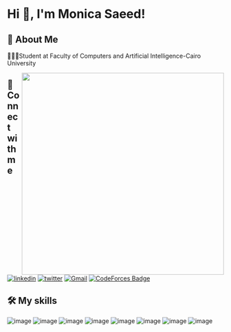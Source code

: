# Hi 👋, I'm Monica Saeed!

## 🚀 About Me
👩🏻‍💻Student at Faculty of Computers and Artificial Intelligence-Cairo University

<img align="right" src="https://i.pinimg.com/originals/e7/26/c7/e726c74ac081eed50feee1433d12c998.gif" style="width: 470px; display: inline-block;" data-target="animated-image.originalImage">

## 🔗 Connect with me 
[![linkedin](https://img.shields.io/badge/linkedin-0A66C2?style=for-the-badge&logo=linkedin&logoColor=white)](https://www.linkedin.com/in/monica-saeed-3627b2234/)
[![twitter](https://img.shields.io/badge/twitter-1DA1F2?style=for-the-badge&logo=twitter&logoColor=white)](https://twitter.com/MonicaSaeed12)
[![Gmail](https://img.shields.io/badge/Gmail-BB001B?style=for-the-badge&logo=Gmail&logoColor=white)](mailto:monicasaeed12@gmail.com)
[![CodeForces Badge](https://img.shields.io/badge/-CodeForces-0088cc?style=for-the-badge&logo=CodeForces&logoColor=white)](https://codeforces.com/profile/Monica_Saeed)

## 🛠 My skills
![image](https://img.icons8.com/color/48/000000/c-plus-plus-logo.png)
![image](https://img.icons8.com/?size=256&id=40670&format=png)
![image](https://img.icons8.com/color/48/000000/python--v2.png)
![image](https://img.icons8.com/color/48/000000/java-coffee-cup-logo--v1.png)
![image](https://img.icons8.com/external-soft-fill-juicy-fish/60/000000/external-sql-coding-and-development-soft-fill-soft-fill-juicy-fish.png)
![image](https://img.icons8.com/color/48/000000/html-5--v1.png)
![image](https://img.icons8.com/color/48/000000/css3.png)
![image](https://img.icons8.com/color/48/000000/javascript--v2.png)
